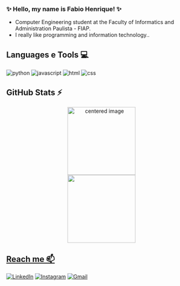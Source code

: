 ### ✨ Hello, my name is Fabio Henrique! ✨
- Computer Engineering student at the Faculty of Informatics and Administration Paulista - FIAP.
- I really like programming and information technology..

## Languages e Tools 💻
<div style="display: inline">
  <img align="center" alt="python" src="https://img.shields.io/badge/Python-3776AB?style=for-the-badge&logo=python&logoColor=white" />
  <img align="center" alt="javascript" src="https://img.shields.io/badge/JavaScript-F7DF1E?style=for-the-badge&logo=javascript&logoColor=black" />
  <img align="center" alt="html" src="https://img.shields.io/badge/HTML-E34F26?style=for-the-badge&logo=html5&logoColor=white" />
  <img align="center" alt="css" src="https://img.shields.io/badge/CSS-1572B6?style=for-the-badge&logo=css3&logoColor=white" />

  

  
</div><br/>

## GitHub Stats ⚡
<div>
  <a href="https://github.com/fabiofariasss">
  <center>
    <img height="180em" src="https://github-readme-stats.vercel.app/api?username=fabiofariasss&show_icons=true&theme=radical&include_all_commits=true&count_private=true" alt="centered image">
  </center>
  <center>  
    <img height="180em" src="https://github-readme-stats.vercel.app/api/top-langs/?username=fabiofariasss&layout=compact&langs_count=7&theme=radical"/> 
  </center>
</div>

## Reach me 📫
[![LinkedIn](https://img.shields.io/badge/LinkedIn-0077B5?style=for-the-badge&logo=linkedin&logoColor=white)](https://www.linkedin.com/in/fabio-henrique-santos-farias-221076274/)
[![Instagram](https://img.shields.io/badge/Instagram-E4405F?style=for-the-badge&logo=instagram&logoColor=white)](https://www.instagram.com/_fabiofariass/) 
[![Gmail](https://img.shields.io/badge/-fabio.farias178@gmail.com-D14836?style=for-the-badge&logo=gmail&logoColor=white&link=mailto:fabio.farias178@gmail.com)](mailto:fabio.farias178@gmail.com)

  
  
